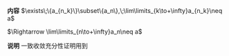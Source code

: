 **内容**
$\exists\;\{a_{n_k}\}\subset\{a_n\},\;\lim\limits_{k\to+\infty}a_{n_k}\neq a$

$\Rightarrow \lim\limits_{n\to+\infty}a_n\neq a$

**说明**
一致收敛充分性证明用到
